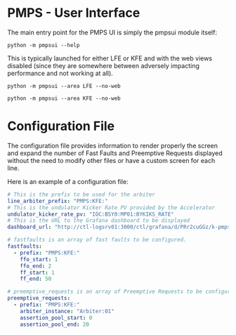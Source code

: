 PMPS - User Interface
=====================

The main entry point for the PMPS UI is simply the pmpsui module itself:

```
python -m pmpsui --help
```

This is typically launched for either LFE or KFE and with the
web views disabled (since they are somewhere between adversely
impacting performance and not working at all).

```
python -m pmpsui --area LFE --no-web
```

```
python -m pmpsui --area KFE --no-web
```


Configuration File
==================

The configuration file provides information to render properly the screen and
expand the number of Fast Faults and Preemptive Requests displayed without the
need to modify other files or have a custom screen for each line.

Here is an example of a configuration file:

```yaml
# This is the prefix to be used for the arbiter
line_arbiter_prefix: "PMPS:KFE:"
# This is the undulator Kicker Rate PV provided by the Accelerator
undulator_kicker_rate_pv: "IOC:BSY0:MP01:BYKIKS_RATE"
# This is the URL to the Grafana dashboard to be displayed
dashboard_url: "http://ctl-logsrv01:3000/ctl/grafana/d/PRr2cuGGz/k-pmps-events?viewPanel=2&orgId=1&refresh=10s&kiosk"

# fastfaults is an array of fast faults to be configured.
fastfaults:
  - prefix: "PMPS:KFE:"
    ffo_start: 1
    ffo_end: 2
    ff_start: 1
    ff_end: 50

# preemptive_requests is an array of Preemptive Requests to be configured
preemptive_requests:
  - prefix: "PMPS:KFE:"
    arbiter_instance: "Arbiter:01"
    assertion_pool_start: 0
    assertion_pool_end: 20
```
